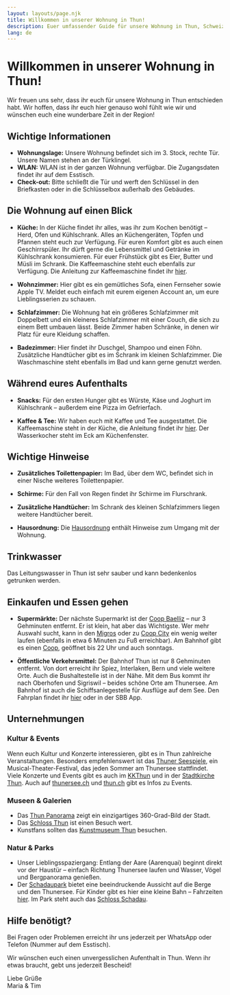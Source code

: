 ```yaml
---
layout: layouts/page.njk
title: Willkommen in unserer Wohnung in Thun!
description: Euer umfassender Guide für unsere Wohnung in Thun, Schweiz
lang: de
---
```


# Willkommen in unserer Wohnung in Thun!

Wir freuen uns sehr, dass ihr euch für unsere Wohnung in Thun entschieden habt. Wir hoffen, dass ihr euch hier genauso wohl fühlt wie wir und wünschen euch eine wunderbare Zeit in der Region!

## Wichtige Informationen
- **Wohnungslage:** Unsere Wohnung befindet sich im 3. Stock, rechte Tür. Unsere Namen stehen an der Türklingel.
- **WLAN:** WLAN ist in der ganzen Wohnung verfügbar. Die Zugangsdaten findet ihr auf dem Esstisch.
- **Check-out:** Bitte schließt die Tür und werft den Schlüssel in den Briefkasten oder in die Schlüsselbox außerhalb des Gebäudes.

## Die Wohnung auf einen Blick

- **Küche:** In der Küche findet ihr alles, was ihr zum Kochen benötigt – Herd, Ofen und Kühlschrank. Alles an Küchengeräten, Töpfen und Pfannen steht euch zur Verfügung. Für euren Komfort gibt es auch einen Geschirrspüler. Ihr dürft gerne die Lebensmittel und Getränke im Kühlschrank konsumieren. Für euer Frühstück gibt es Eier, Butter und Müsli im Schrank. Die Kaffeemaschine steht euch ebenfalls zur Verfügung. Die Anleitung zur Kaffeemaschine findet ihr [hier](/de/coffee-machine/).

- **Wohnzimmer:** Hier gibt es ein gemütliches Sofa, einen Fernseher sowie Apple TV. Meldet euch einfach mit eurem eigenen Account an, um eure Lieblingsserien zu schauen.

- **Schlafzimmer:** Die Wohnung hat ein größeres Schlafzimmer mit Doppelbett und ein kleineres Schlafzimmer mit einer Couch, die sich zu einem Bett umbauen lässt. Beide Zimmer haben Schränke, in denen wir Platz für eure Kleidung schaffen.

- **Badezimmer:** Hier findet ihr Duschgel, Shampoo und einen Föhn. Zusätzliche Handtücher gibt es im Schrank im kleinen Schlafzimmer. Die Waschmaschine steht ebenfalls im Bad und kann gerne genutzt werden.

## Während eures Aufenthalts

- **Snacks:** Für den ersten Hunger gibt es Würste, Käse und Joghurt im Kühlschrank – außerdem eine Pizza im Gefrierfach.

- **Kaffee & Tee:** Wir haben euch mit Kaffee und Tee ausgestattet. Die Kaffeemaschine steht in der Küche, die Anleitung findet ihr [hier](/de/coffee-machine/). Der Wasserkocher steht im Eck am Küchenfenster.

## Wichtige Hinweise

- **Zusätzliches Toilettenpapier:** Im Bad, über dem WC, befindet sich in einer Nische weiteres Toilettenpapier.

- **Schirme:** Für den Fall von Regen findet ihr Schirme im Flurschrank.

- **Zusätzliche Handtücher:** Im Schrank des kleinen Schlafzimmers liegen weitere Handtücher bereit.

- **Hausordnung:** Die [Hausordnung](/de/house-rules/) enthält Hinweise zum Umgang mit der Wohnung.

## Trinkwasser

Das Leitungswasser in Thun ist sehr sauber und kann bedenkenlos getrunken werden.

## Einkaufen und Essen gehen

- **Supermärkte:** Der nächste Supermarkt ist der [Coop Baelliz](https://www.coop.ch/de/unternehmen/standorte-und-oeffnungszeiten/detail.html/5378/coop-supermarkt-thun-baelliz.html) – nur 3 Gehminuten entfernt. Er ist klein, hat aber das Wichtigste. Wer mehr Auswahl sucht, kann in den [Migros](https://filialen.migros.ch/de/migros-supermarkt-thun-baelliz) oder zu [Coop City](https://www.coop.ch/de/unternehmen/standorte-und-oeffnungszeiten/detail.html/2193/coop-city-city-thun-kyburg.html) ein wenig weiter laufen (ebenfalls in etwa 6 Minuten zu Fuß erreichbar). Am Bahnhof gibt es einen [Coop](https://filialen.migros.ch/de/migros-supermarkt-thun-baelliz), geöffnet bis 22 Uhr und auch sonntags.

- **Öffentliche Verkehrsmittel:** Der Bahnhof Thun ist nur 8 Gehminuten entfernt. Von dort erreicht ihr Spiez, Interlaken, Bern und viele weitere Orte. Auch die Bushaltestelle ist in der Nähe. Mit dem Bus kommt ihr nach Oberhofen und Sigriswil – beides schöne Orte am Thunersee. Am Bahnhof ist auch die Schiffsanlegestelle für Ausflüge auf dem See. Den Fahrplan findet ihr [hier](https://www.bls-schiff.ch/de/schifffahrt/fahrplan) oder in der SBB App.

## Unternehmungen

### Kultur & Events

Wenn euch Kultur und Konzerte interessieren, gibt es in Thun zahlreiche Veranstaltungen. Besonders empfehlenswert ist das [Thuner Seespiele](https://www.thunerseespiele.ch/), ein Musical-Theater-Festival, das jeden Sommer am Thunersee stattfindet. Viele Konzerte und Events gibt es auch im [KKThun](https://www.kkthun.ch/de/) und in der [Stadtkirche Thun](https://www.refkirche-thun-stadt.ch/). Auch auf [thunersee.ch](https://www.thunersee.ch/) und [thun.ch](https://www.thun.ch/tourismus/53989) gibt es Infos zu Events.

### Museen & Galerien

- Das [Thun Panorama](https://www.thunpanorama.ch/) zeigt ein einzigartiges 360-Grad-Bild der Stadt.
- Das [Schloss Thun](https://www.schlossthun.ch/) ist einen Besuch wert.
- Kunstfans sollten das [Kunstmuseum Thun](https://kunstmuseumthun.ch/) besuchen.

### Natur & Parks

- Unser Lieblingsspaziergang: Entlang der Aare (Aarenquai) beginnt direkt vor der Haustür – einfach Richtung Thunersee laufen und Wasser, Vögel und Bergpanorama genießen.
- Der [Schadaupark](https://www.schloss-schadau.ch/en/park-and-surroundings/english-garden) bietet eine beeindruckende Aussicht auf die Berge und den Thunersee. Für Kinder gibt es hier eine kleine Bahn – Fahrzeiten [hier](https://www.dampfbahn-schadaupark.ch/fahrplan/). Im Park steht auch das [Schloss Schadau](https://www.schloss-schadau.ch/).

## Hilfe benötigt?

Bei Fragen oder Problemen erreicht ihr uns jederzeit per WhatsApp oder Telefon (Nummer auf dem Esstisch).

Wir wünschen euch einen unvergesslichen Aufenthalt in Thun. Wenn ihr etwas braucht, gebt uns jederzeit Bescheid!

Liebe Grüße  
Maria & Tim